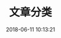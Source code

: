 ---
title: 文章分类
date: 2018-06-11 10:13:21
type: "categories"
layout: "categories"
comments: false
---